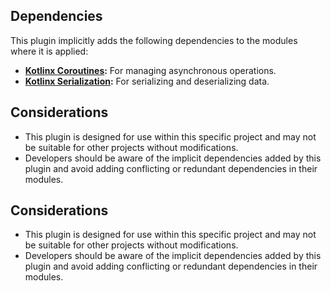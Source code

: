 ## Dependencies

This plugin implicitly adds the following dependencies to the modules where it is applied:

* **[Kotlinx Coroutines](https://kotlinlang.org/docs/coroutines-overview.html):** For managing asynchronous operations.
* **[Kotlinx Serialization](https://github.com/Kotlin/kotlinx.serialization):** For serializing and deserializing data.

## Considerations

* This plugin is designed for use within this specific project and may not be suitable for other projects without modifications.
* Developers should be aware of the implicit dependencies added by this plugin and avoid adding conflicting or redundant dependencies in their modules.

## Considerations

* This plugin is designed for use within this specific project and may not be suitable for other projects without modifications.
* Developers should be aware of the implicit dependencies added by this plugin and avoid adding conflicting or redundant dependencies in their modules.